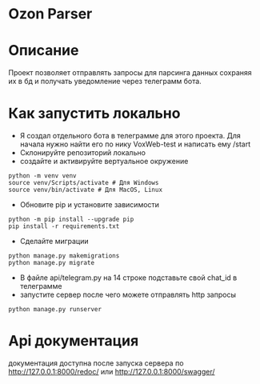# Ozon Parser
# Описание
Проект позволяет отправлять запросы для парсинга данных сохраняя их в бд и получать уведомление через телеграмм бота.
# Как запустить локально
- Я создал отдельного бота в телеграмме для этого проекта. Для начала нужно найти его по нику VoxWeb-test и написать ему /start
- Склонируйте репозиторий локально
- создайте и активируйте вертуальное окружение
```
python -m venv venv
source venv/Scripts/activate # Для Windows
source venv/bin/activate # Для MacOS, Linux
```
- Обновите pip и установите зависимости
```
python -m pip install --upgrade pip
pip install -r requirements.txt
```
- Сделайте миграции
```
python manage.py makemigrations
python manage.py migrate
```
- В файле api/telegram.py на 14 строке подставьте свой chat_id в телеграмме
- запустите сервер после чего можете отправлять http запросы
```
python manage.py runserver
```
# Api документация
документация доступна после запуска сервера по http://127.0.0.1:8000/redoc/ или http://127.0.0.1:8000/swagger/

